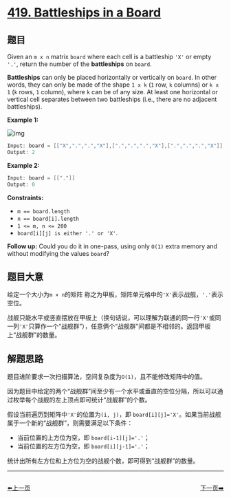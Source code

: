 # [419. Battleships in a Board](https://leetcode.com/problems/battleships-in-a-board/)

## 题目

Given an `m x n` matrix `board` where each cell is a battleship `'X'` or empty `'.'`, return the number of the **battleships** on `board`.

**Battleships** can only be placed horizontally or vertically on `board`. In other words, they can only be made of the shape `1 x k` (`1` row, `k` columns) or `k x 1` (`k` rows, `1` column), where `k` can be of any size. At least one horizontal or vertical cell separates between two battleships (i.e., there are no adjacent battleships).

**Example 1:**

![img](https://assets.leetcode.com/uploads/2021/04/10/battelship-grid.jpg)

```c
Input: board = [["X",".",".","X"],[".",".",".","X"],[".",".",".","X"]]
Output: 2
```

**Example 2:**

```c
Input: board = [["."]]
Output: 0
```

**Constraints:**

- `m == board.length`
- `n == board[i].length`
- `1 <= m, n <= 200`
- `board[i][j] is either '.' or 'X'`.

**Follow up:** Could you do it in one-pass, using only `O(1)` extra memory and without modifying the values `board`?

## 题目大意

给定一个大小为`m × n`的矩阵 称之为甲板，矩阵单元格中的`'X'`表示战舰，`'.'`表示空位。

战舰只能水平或竖直摆放在甲板上（换句话说，可以理解为联通的同一行`'X'`或同一列`'X'`只算作一个“战舰群”），任意俩个“战舰群”间都是不相邻的。返回甲板上“战舰群”的数量。

## 解题思路

题目进阶要求一次扫描算法，空间复杂度为`O(1)`，且不能修改矩阵中的值。

因为题目中给定的两个“战舰群”间至少有一个水平或垂直的空位分隔，所以可以通过枚举每个战舰的左上顶点即可统计“战舰群”的个数。

假设当前遍历到矩阵中`'X'`的位置为`(i, j)`，即 `board[i][j]='X'`。如果当前战舰属于一个新的“战舰群”，则需要满足以下条件：

- 当前位置的上方位为空，即 `board[i-1][j]='.'`；
- 当前位置的左方位为空，即 `board[i][j-1]='.'`；

统计出所有左方位和上方位为空的战舰个数，即可得到“战舰群”的数量。


----------------------------------------------
<div style="display: flex;justify-content: space-between;align-items: center;">
<p><a href="https://books.halfrost.com/leetcode/ChapterFour/0400~0499/0417.Pacific-Atlantic-Water-Flow/">⬅️上一页</a></p>
<p><a href="https://books.halfrost.com/leetcode/ChapterFour/0400~0499/0421.Maximum-XOR-of-Two-Numbers-in-an-Array/">下一页➡️</a></p>
</div>
